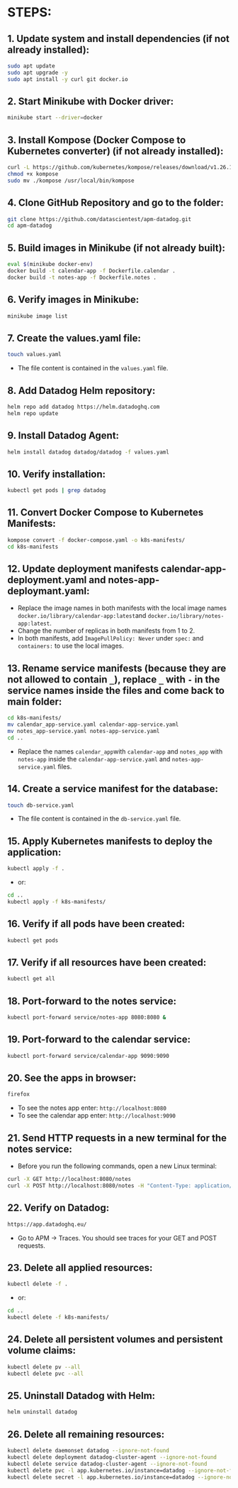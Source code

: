 # STEPS:

## 1. Update system and install dependencies (if not already installed):
```bash
sudo apt update
sudo apt upgrade -y
sudo apt install -y curl git docker.io
```

## 2. Start Minikube with Docker driver:
```bash
minikube start --driver=docker
```

## 3. Install Kompose (Docker Compose to Kubernetes converter) (if not already installed):
```bash
curl -L https://github.com/kubernetes/kompose/releases/download/v1.26.1/kompose-linux-amd64 -o kompose
chmod +x kompose
sudo mv ./kompose /usr/local/bin/kompose
```

## 4. Clone GitHub Repository and go to the folder:
```bash
git clone https://github.com/datascientest/apm-datadog.git
cd apm-datadog
```

## 5. Build images in Minikube (if not already built):
```bash
eval $(minikube docker-env)
docker build -t calendar-app -f Dockerfile.calendar .
docker build -t notes-app -f Dockerfile.notes .
```

## 6. Verify images in Minikube:
```bash
minikube image list
```

## 7. Create the values.yaml file:
```bash
touch values.yaml
```
- The file content is contained in the `values.yaml` file.

## 8. Add Datadog Helm repository:
```bash
helm repo add datadog https://helm.datadoghq.com
helm repo update
```

## 9. Install Datadog Agent:
```bash
helm install datadog datadog/datadog -f values.yaml
```

## 10. Verify installation:
```bash
kubectl get pods | grep datadog
```

## 11. Convert Docker Compose to Kubernetes Manifests:
```bash
kompose convert -f docker-compose.yaml -o k8s-manifests/
cd k8s-manifests
```

## 12. Update deployment manifests calendar-app-deployment.yaml and notes-app-deploymant.yaml:
- Replace the image names in both manifests with the local image names `docker.io/library/calendar-app:latest`and `docker.io/library/notes-app:latest`.
- Change the number of replicas in both manifests from 1 to 2.
- In both manifests, add `ÌmagePullPolicy: Never` under `spec:` and `containers:` to use the local images. 

## 13. Rename service manifests (because they are not allowed to contain `_`), replace `_` with `-` in the service names inside the files and come back to main folder:
```bash
cd k8s-manifests/
mv calendar_app-service.yaml calendar-app-service.yaml
mv notes_app-service.yaml notes-app-service.yaml
cd ..
```
- Replace the names `calendar_app`with `calendar-app` and `notes_app` with `notes-app` inside the `calendar-app-service.yaml` and `notes-app-service.yaml` files. 

## 14. Create a service manifest for the database:
```bash
touch db-service.yaml
```
- The file content is contained in the `db-service.yaml` file.

## 15. Apply Kubernetes manifests to deploy the application:
```bash
kubectl apply -f .
```
- or:
```bash
cd ..
kubectl apply -f k8s-manifests/
```

## 16. Verify if all pods have been created:
```bash
kubectl get pods
```

## 17. Verify if all resources have been created:
```bash
kubectl get all
```

## 18. Port-forward to the notes service:
```bash
kubectl port-forward service/notes-app 8080:8080 &
```

## 19. Port-forward to the calendar service:
```bash
kubectl port-forward service/calendar-app 9090:9090
```

## 20. See the apps in browser:
```bash
firefox
```
- To see the notes app enter:
`http://localhost:8080`
- To see the calendar app enter:
`http://localhost:9090`

## 21. Send HTTP requests in a new terminal for the notes service:
- Before you run the following commands, open a new Linux terminal:
```bash
curl -X GET http://localhost:8080/notes
curl -X POST http://localhost:8080/notes -H "Content-Type: application/json" -d '{"text": "Test note"}'
```

## 22. Verify on Datadog:
```bash
https://app.datadoghq.eu/
```
- Go to APM -> Traces. You should see traces for your GET and POST requests.

## 23. Delete all applied resources:
```bash
kubectl delete -f .
```
- or:
```bash
cd ..
kubectl delete -f k8s-manifests/
```

## 24. Delete all persistent volumes and persistent volume claims:
```bash
kubectl delete pv --all
kubectl delete pvc --all
```

## 25. Uninstall Datadog with Helm:
```bash
helm uninstall datadog
```

## 26. Delete all remaining resources:
```bash
kubectl delete daemonset datadog --ignore-not-found
kubectl delete deployment datadog-cluster-agent --ignore-not-found
kubectl delete service datadog-cluster-agent --ignore-not-found
kubectl delete pvc -l app.kubernetes.io/instance=datadog --ignore-not-found
kubectl delete secret -l app.kubernetes.io/instance=datadog --ignore-not-found
```
